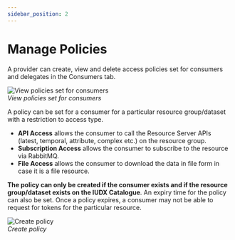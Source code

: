 ```yaml
---
sidebar_position: 2
---
```

 
# Manage Policies
A provider can create, view and delete access policies set for consumers and delegates in the Consumers tab.

![View policies set for consumers](https://s3-ap-south-1-docs-resources.s3.ap-south-1.amazonaws.com/IUDX-resources/auth/view-pols.png)<br/>
*View policies set for consumers*
 
A policy can be set for a consumer for a particular resource group/dataset with a restriction to access type. 

- **API Access** allows the consumer to call the Resource Server APIs (latest, temporal, attribute, complex etc.) on the resource group. 
- **Subscription Access** allows the consumer to subscribe to the resource via RabbitMQ.
- **File Access** allows the consumer to download the data in file form in case it is a file resource.

**The policy can only be created if the consumer exists and if the resource group/dataset exists on the IUDX Catalogue**. An expiry time for the policy can also be set. Once a policy expires, a consumer may not be able to request for tokens for the particular resource.

![Create policy](https://s3-ap-south-1-docs-resources.s3.ap-south-1.amazonaws.com/IUDX-resources/auth/create-policy.png)<br/>
*Create policy*
